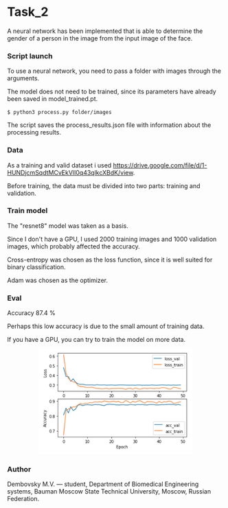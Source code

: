 # Task_2
A neural network has been implemented that is able to determine the gender of a person in the image from the input image of the face.

### Script launch
To use a neural network, you need to pass a folder with images through the arguments.

The model does not need to be trained, since its parameters have already been saved in model_trained.pt.
```
$ python3 process.py folder/images
```
The script saves the process_results.json file with information about the processing results.

### Data
As a training and valid dataset i used https://drive.google.com/file/d/1-HUNDjcmSqdtMCvEkVlI0q43qlkcXBdK/view.

Before training, the data must be divided into two parts: training and validation.

### Train model
The "resnet8" model was taken as a basis.

Since I don't have a GPU, I used 2000 training images and 1000 validation images, which probably affected the accuracy.

Cross-entropy was chosen as the loss function, since it is well suited for binary classification.

Adam was chosen as the optimizer.

### Eval
Accuracy 87.4 %

Perhaps this low accuracy is due to the small amount of training data. 

If you have a GPU, you can try to train the model on more data.

<p align="center"><img src="eval.png" width="360"\></p>

### Author
Dembovsky M.V. — student, Department of Biomedical Engineering systems, Bauman Moscow State Technical University, Moscow, Russian Federation.
